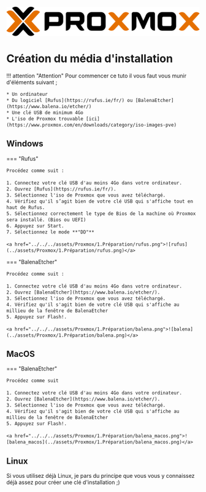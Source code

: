 ![prox_logo](../assets/Proxmox/prox_logo.png)
# Création du média d'installation
!!! attention "Attention"
	Pour commencer ce tuto il vous faut vous munir d'éléments suivant ;

	* Un ordinateur
  	* Du logiciel [Rufus](https://rufus.ie/fr/) ou [BalenaEtcher](https://www.balena.io/etcher/)
  	* Une clé USB de minimum 4Go
  	* L'iso de Proxmox trouvable [ici](https://www.proxmox.com/en/downloads/category/iso-images-pve)

## Windows

=== "Rufus"

	Procédez comme suit :
   	
    1. Connectez votre clé USB d'au moins 4Go dans votre ordinateur.
	2. Ouvrez [Rufus](https://rufus.ie/fr/).
   	3. Sélectionnez l'iso de Proxmox que vous avez téléchargé.
   	4. Vérifiez qu'il s’agit bien de votre clé USB qui s'affiche tout en haut de Rufus.
   	5. Sélectionnez correctement le type de Bios de la machine où Proxmox sera installé. (Bios ou UEFI)
	6. Appuyez sur Start.
	7. Sélectionnez le mode **"DD"**
	
	<a href="../../../assets/Proxmox/1.Préparation/rufus.png">![rufus](../assets/Proxmox/1.Préparation/rufus.png)</a>

=== "BalenaEtcher"
  
 	Procédez comme suit :
 	
	1. Connectez votre clé USB d'au moins 4Go dans votre ordinateur.
	2. Ouvrez [BalenaEtcher](https://www.balena.io/etcher/).
	3. Sélectionnez l'iso de Proxmox que vous avez téléchargé.
	4. Vérifiez qu'il s'agit bien de votre clé USB qui s'affiche au millieu de la fenêtre de BalenaEtcher
	5. Appuyez sur Flash!.
		
	<a href="../../../assets/Proxmox/1.Préparation/balena.png">![balena](../assets/Proxmox/1.Préparation/balena.png)</a>

## MacOS
=== "BalenaEtcher"
  
	Procédez comme suit 
	 
	1. Connectez votre clé USB d'au moins 4Go dans votre ordinateur.
	2. Ouvrez [BalenaEtcher](https://www.balena.io/etcher/).
	3. Sélectionnez l'iso de Proxmox que vous avez téléchargé.
	4. Vérifiez qu'il s'agit bien de votre clé USB qui s'affiche au millieu de la fenêtre de BalenaEtcher
	5. Appuyez sur Flash!.
	
	<a href="../../../assets/Proxmox/1.Préparation/balena_macos.png">![balena_macos](../assets/Proxmox/1.Préparation/balena_macos.png)</a>

## Linux
Si vous utilisez déjà Linux, je pars du principe que vous vous y connaissez déjà assez pour créer une clé d'installation ;)
